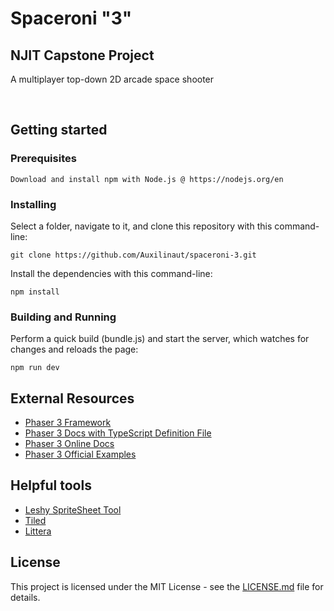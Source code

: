 <p align="center">
  <h1>Spaceroni "3"</h1>
  <h2>NJIT Capstone Project</h2>
  <p>A multiplayer top-down 2D arcade space shooter</p>
</p>

&nbsp;&nbsp;&nbsp;&nbsp;&nbsp;&nbsp;&nbsp;&nbsp;&nbsp;&nbsp;&nbsp;&nbsp;&nbsp;&nbsp;&nbsp;&nbsp;&nbsp;

## Getting started

### Prerequisites

```
Download and install npm with Node.js @ https://nodejs.org/en
```

### Installing

Select a folder, navigate to it, and clone this repository
with this command-line:

```
git clone https://github.com/Auxilinaut/spaceroni-3.git
```

Install the dependencies with this command-line:

```
npm install
```

### Building and Running

Perform a quick build (bundle.js) and start the server, which watches for changes and reloads the page:

```
npm run dev
```

## External Resources

- [Phaser 3 Framework](https://github.com/photonstorm/phaser)
- [Phaser 3 Docs with TypeScript Definition File](https://github.com/photonstorm/phaser3-docs)
- [Phaser 3 Online Docs](https://photonstorm.github.io/phaser3-docs/index.html)
- [Phaser 3 Official Examples](https://github.com/photonstorm/phaser3-examples)

## Helpful tools

- [Leshy SpriteSheet Tool](https://www.leshylabs.com/apps/sstool)
- [Tiled](https://www.mapeditor.org)
- [Littera](http://kvazars.com/littera)

## License

This project is licensed under the MIT License - see the [LICENSE.md](https://github.com/Auxilinaut/spaceroni-3/blob/master/LICENSE) file for details.

